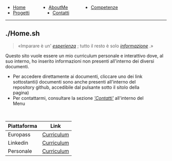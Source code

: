 <!-- css -->

<style>
li {
    float: left;
    margin-right: 15%;
}
ul{
overflow: hidden;
}
img{
    width: 200;
    height: 200;
}
</style>

<ul>
  <li>
    <a href="/">Home</a>
  </li>
  <li>
    <a href="/aboutme">AboutMe</a>
  </li>
  <li>
    <a href="/competenze">Competenze</a>
  </li>
  <li>
    <a href="/progetti">Progetti</a>
  </li>
  <li>
    <a href="/contatti">Contatti</a>
  </li>
</ul>

---

## ./Home.sh
> «Imparare è un' [_esperienza_]() ; tutto il resto è solo [_informazione_]() .»

Questo sito vuole essere un mio curriculum personale e interattivo dove, al suo interno, ho inserito informazioni non presenti all'interno dei diversi documenti.
  - Per accedere direttamente ai documenti, cliccare uno dei link sottostanti(i documenti sono anche presenti all'interno del repository github, accedibile dal pulsante sotto il sitolo della pagina)
  - Per contattarmi, consultare la sezione [_'Contatti'_](/contatti) all'interno del Menu

<br>

| Piattaforma | Link |
|-------------|------|
| Europass | [Curriculum](/) |
| Linkedin | [Curriculum](/) |
| Personale| [Curriculum](/) |
